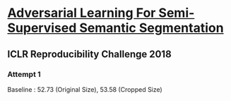 # [Adversarial Learning For Semi-Supervised Semantic Segmentation](https://openreview.net/references/pdf?id=HkTgsG-CW "Open Review")
## ICLR Reproducibility Challenge 2018

### Attempt 1
Baseline : 52.73 (Original Size), 53.58 (Cropped Size)
